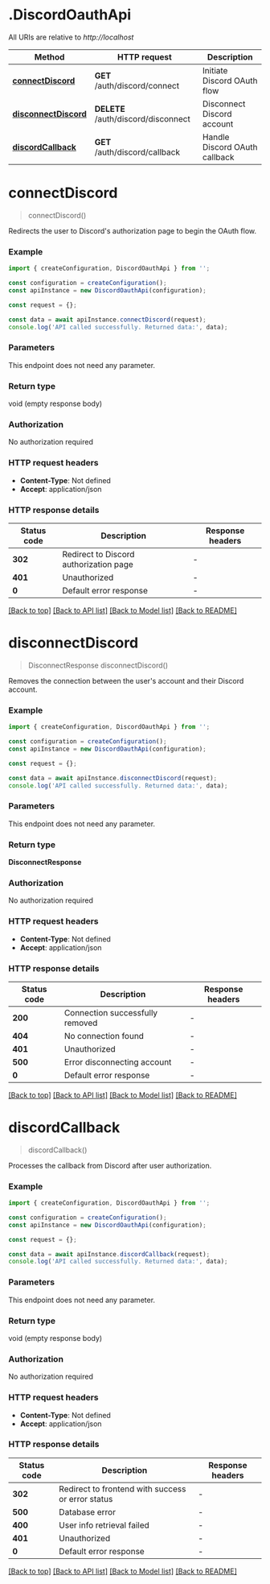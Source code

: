 # .DiscordOauthApi

All URIs are relative to *http://localhost*

Method | HTTP request | Description
------------- | ------------- | -------------
[**connectDiscord**](DiscordOauthApi.md#connectDiscord) | **GET** /auth/discord/connect | Initiate Discord OAuth flow
[**disconnectDiscord**](DiscordOauthApi.md#disconnectDiscord) | **DELETE** /auth/discord/disconnect | Disconnect Discord account
[**discordCallback**](DiscordOauthApi.md#discordCallback) | **GET** /auth/discord/callback | Handle Discord OAuth callback


# **connectDiscord**
> connectDiscord()

Redirects the user to Discord\'s authorization page to begin the OAuth flow.

### Example


```typescript
import { createConfiguration, DiscordOauthApi } from '';

const configuration = createConfiguration();
const apiInstance = new DiscordOauthApi(configuration);

const request = {};

const data = await apiInstance.connectDiscord(request);
console.log('API called successfully. Returned data:', data);
```


### Parameters
This endpoint does not need any parameter.


### Return type

void (empty response body)

### Authorization

No authorization required

### HTTP request headers

 - **Content-Type**: Not defined
 - **Accept**: application/json


### HTTP response details
| Status code | Description | Response headers |
|-------------|-------------|------------------|
**302** | Redirect to Discord authorization page |  -  |
**401** | Unauthorized |  -  |
**0** | Default error response |  -  |

[[Back to top]](#) [[Back to API list]](README.md#documentation-for-api-endpoints) [[Back to Model list]](README.md#documentation-for-models) [[Back to README]](README.md)

# **disconnectDiscord**
> DisconnectResponse disconnectDiscord()

Removes the connection between the user\'s account and their Discord account.

### Example


```typescript
import { createConfiguration, DiscordOauthApi } from '';

const configuration = createConfiguration();
const apiInstance = new DiscordOauthApi(configuration);

const request = {};

const data = await apiInstance.disconnectDiscord(request);
console.log('API called successfully. Returned data:', data);
```


### Parameters
This endpoint does not need any parameter.


### Return type

**DisconnectResponse**

### Authorization

No authorization required

### HTTP request headers

 - **Content-Type**: Not defined
 - **Accept**: application/json


### HTTP response details
| Status code | Description | Response headers |
|-------------|-------------|------------------|
**200** | Connection successfully removed |  -  |
**404** | No connection found |  -  |
**401** | Unauthorized |  -  |
**500** | Error disconnecting account |  -  |
**0** | Default error response |  -  |

[[Back to top]](#) [[Back to API list]](README.md#documentation-for-api-endpoints) [[Back to Model list]](README.md#documentation-for-models) [[Back to README]](README.md)

# **discordCallback**
> discordCallback()

Processes the callback from Discord after user authorization.

### Example


```typescript
import { createConfiguration, DiscordOauthApi } from '';

const configuration = createConfiguration();
const apiInstance = new DiscordOauthApi(configuration);

const request = {};

const data = await apiInstance.discordCallback(request);
console.log('API called successfully. Returned data:', data);
```


### Parameters
This endpoint does not need any parameter.


### Return type

void (empty response body)

### Authorization

No authorization required

### HTTP request headers

 - **Content-Type**: Not defined
 - **Accept**: application/json


### HTTP response details
| Status code | Description | Response headers |
|-------------|-------------|------------------|
**302** | Redirect to frontend with success or error status |  -  |
**500** | Database error |  -  |
**400** | User info retrieval failed |  -  |
**401** | Unauthorized |  -  |
**0** | Default error response |  -  |

[[Back to top]](#) [[Back to API list]](README.md#documentation-for-api-endpoints) [[Back to Model list]](README.md#documentation-for-models) [[Back to README]](README.md)


